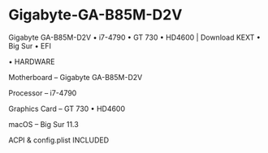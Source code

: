 # Gigabyte-GA-B85M-D2V
Gigabyte GA-B85M-D2V • i7-4790 • GT 730 • HD4600 | Download KEXT • Big Sur • EFI

• HARDWARE

Motherboard – Gigabyte GA-B85M-D2V

Processor – i7-4790

Graphics Card – GT 730 • HD4600

macOS – Big Sur 11.3

ACPI & config.plist INCLUDED
